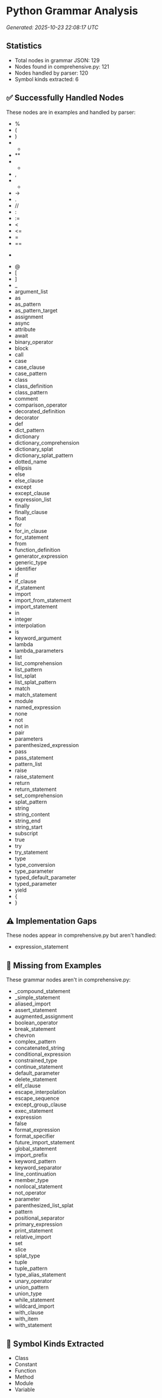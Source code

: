 # Python Grammar Analysis

*Generated: 2025-10-23 22:08:17 UTC*

## Statistics
- Total nodes in grammar JSON: 129
- Nodes found in comprehensive.py: 121
- Nodes handled by parser: 120
- Symbol kinds extracted: 6

## ✅ Successfully Handled Nodes
These nodes are in examples and handled by parser:
- %
- (
- )
- *
- **
- +
- ,
- -
- ->
- .
- //
- :
- :=
- <
- <=
- =
- ==
- >
- @
- [
- ]
- _
- argument_list
- as
- as_pattern
- as_pattern_target
- assignment
- async
- attribute
- await
- binary_operator
- block
- call
- case
- case_clause
- case_pattern
- class
- class_definition
- class_pattern
- comment
- comparison_operator
- decorated_definition
- decorator
- def
- dict_pattern
- dictionary
- dictionary_comprehension
- dictionary_splat
- dictionary_splat_pattern
- dotted_name
- ellipsis
- else
- else_clause
- except
- except_clause
- expression_list
- finally
- finally_clause
- float
- for
- for_in_clause
- for_statement
- from
- function_definition
- generator_expression
- generic_type
- identifier
- if
- if_clause
- if_statement
- import
- import_from_statement
- import_statement
- in
- integer
- interpolation
- is
- keyword_argument
- lambda
- lambda_parameters
- list
- list_comprehension
- list_pattern
- list_splat
- list_splat_pattern
- match
- match_statement
- module
- named_expression
- none
- not
- not in
- pair
- parameters
- parenthesized_expression
- pass
- pass_statement
- pattern_list
- raise
- raise_statement
- return
- return_statement
- set_comprehension
- splat_pattern
- string
- string_content
- string_end
- string_start
- subscript
- true
- try
- try_statement
- type
- type_conversion
- type_parameter
- typed_default_parameter
- typed_parameter
- yield
- {
- }

## ⚠️ Implementation Gaps
These nodes appear in comprehensive.py but aren't handled:
- expression_statement

## 📝 Missing from Examples
These grammar nodes aren't in comprehensive.py:
- _compound_statement
- _simple_statement
- aliased_import
- assert_statement
- augmented_assignment
- boolean_operator
- break_statement
- chevron
- complex_pattern
- concatenated_string
- conditional_expression
- constrained_type
- continue_statement
- default_parameter
- delete_statement
- elif_clause
- escape_interpolation
- escape_sequence
- except_group_clause
- exec_statement
- expression
- false
- format_expression
- format_specifier
- future_import_statement
- global_statement
- import_prefix
- keyword_pattern
- keyword_separator
- line_continuation
- member_type
- nonlocal_statement
- not_operator
- parameter
- parenthesized_list_splat
- pattern
- positional_separator
- primary_expression
- print_statement
- relative_import
- set
- slice
- splat_type
- tuple
- tuple_pattern
- type_alias_statement
- unary_operator
- union_pattern
- union_type
- while_statement
- wildcard_import
- with_clause
- with_item
- with_statement

## 🎯 Symbol Kinds Extracted
- Class
- Constant
- Function
- Method
- Module
- Variable

